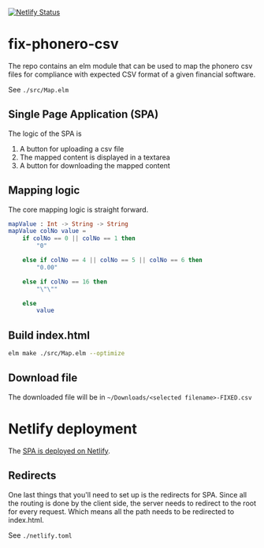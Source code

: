 [![Netlify Status](https://api.netlify.com/api/v1/badges/76e82e8c-5eba-4cd0-bfab-a84b638a3b3c/deploy-status)](https://app.netlify.com/sites/phenomenal-babka-2ab4de/deploys)

# fix-phonero-csv

The repo contains an elm module that can be used to map the phonero csv files for compliance with expected CSV format of a given financial software.

See `./src/Map.elm`

## Single Page Application (SPA)

The logic of the SPA is
1. A button for uploading a csv file
2. The mapped content is displayed in a textarea
3. A button for downloading the mapped content

## Mapping logic

The core mapping logic is straight forward. 

```elm
mapValue : Int -> String -> String
mapValue colNo value =
    if colNo == 0 || colNo == 1 then
        "0"

    else if colNo == 4 || colNo == 5 || colNo == 6 then
        "0.00"

    else if colNo == 16 then
        "\"\""

    else
        value
```

## Build index.html

```zsh
elm make ./src/Map.elm --optimize
```

## Download file

The downloaded file will be in `~/Downloads/<selected filename>-FIXED.csv`

# Netlify deployment

The [SPA is deployed on Netlify](https://torstein-nesby.netlify.app/).

## Redirects

One last things that you'll need to set up is the redirects for SPA. Since all the routing is done by the client side, the server needs to redirect to the root for every request.
Which means all the path needs to be redirected to index.html.

See `./netlify.toml`






